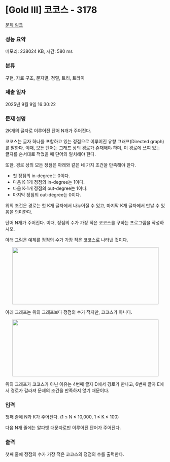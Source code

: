 # [Gold III] 코코스 - 3178 

[문제 링크](https://www.acmicpc.net/problem/3178) 

### 성능 요약

메모리: 238024 KB, 시간: 580 ms

### 분류

구현, 자료 구조, 문자열, 정렬, 트리, 트라이

### 제출 일자

2025년 9월 9일 16:30:22

### 문제 설명

<p>2K개의 글자로 이루어진 단어 N개가 주어진다.</p>

<p>코코스는 글자 하나를 포함하고 있는 정점으로 이루어진 유향 그래프(Directed graph)를 말한다. 이때, 모든 단어는 그래프 상의 경로가 존재해야 하며, 이 경로에 쓰여 있는 글자를 순서대로 적었을 때 단어와 일치해야 한다. </p>

<p>또한, 경로 상의 모든 정점은 아래와 같은 네 가지 조건을 만족해야 한다.</p>

<ul>
	<li>첫 정점의 in-degree는 0이다.</li>
	<li>다음 K-1개 정점의 in-degree는 1이다.</li>
	<li>다음 K-1개 정점의 out-degree는 1이다.</li>
	<li>마지막 정점의 out-degree는 0이다.</li>
</ul>

<p>위의 조건은 경로는 첫 K개 글자에서 나누어질 수 있고, 마지막 K개 글자에서 만날 수 있음을 의미한다.</p>

<p>단어 N개가 주어진다. 이때, 정점의 수가 가장 적은 코코스를 구하는 프로그램을 작성하시오.</p>

<p>아래 그림은 예제를 정점의 수가 가장 적은 코코스로 나타낸 것이다.</p>

<p style="text-align: center;"><img alt="" src="https://upload.acmicpc.net/d469ef5d-c153-443e-ac87-ad603d1cc7a1/-/preview/" style="width: 461px; height: 180px;"></p>

<p>아래 그래프는 위의 그래프보다 정점의 수가 적지만, 코코스가 아니다.</p>

<p style="text-align: center;"><img alt="" src="https://upload.acmicpc.net/d03bf143-437e-4317-bb97-a883bdfe5ccb/-/preview/" style="width: 461px; height: 179px;"></p>

<p>위의 그래프가 코코스가 아닌 이유는 4번째 글자 D에서 경로가 만나고, 6번째 글자 E에서 경로가 갈라져 문제의 조건을 만족하지 않기 때문이다.</p>

### 입력 

 <p>첫째 줄에 N과 K가 주어진다. (1 ≤ N ≤ 10,000, 1 ≤ K ≤ 100)</p>

<p>다음 N개 줄에는 알파벳 대문자로만 이루어진 단어가 주어진다.</p>

### 출력 

 <p>첫째 줄에 정점의 수가 가장 적은 코코스의 정점의 수를 출력한다.</p>

